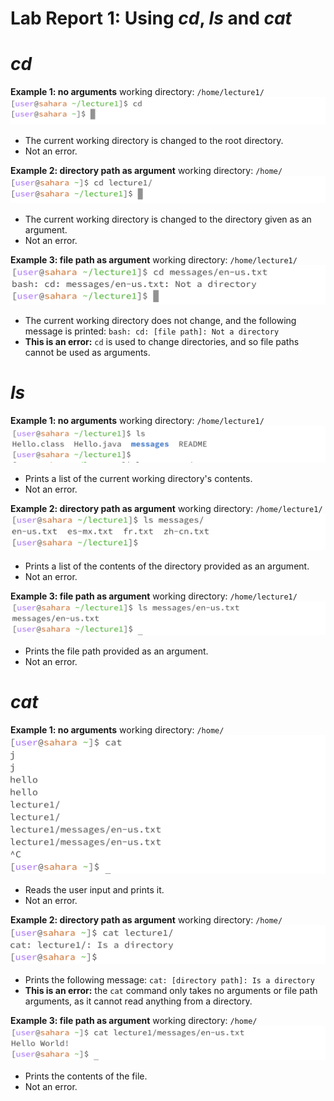 # Lab Report 1: Using *cd*, *ls* and *cat*

# *cd*

**Example 1: no arguments**
working directory: `/home/lecture1/`
![](/labreport1_screenshots/cd_noarg.png)
- The current working directory is changed to the root directory. 
- Not an error.

**Example 2: directory path as argument**
working directory: `/home/`
![](/labreport1_screenshots/cd_dirarg.png)
- The current working directory is changed to the directory given as an argument. 
- Not an error.

**Example 3: file path as argument**
working directory: `/home/lecture1/`
![](/labreport1_screenshots/cd_filearg.png)
- The current working directory does not change, and the following message is printed: `bash: cd: [file path]: Not a directory`
- **This is an error:** `cd` is used to change directories, and so file paths cannot be used as arguments. 

# *ls*

**Example 1: no arguments**
working directory: `/home/lecture1/`
![](/labreport1_screenshots/ls_noarg.png)
- Prints a list of the current working directory's contents.
- Not an error. 

**Example 2: directory path as argument**
working directory: `/home/lecture1/`
![](/labreport1_screenshots/ls_dirarg.png)
- Prints a list of the contents of the directory provided as an argument.
- Not an error. 

**Example 3: file path as argument**
working directory: `/home/lecture1/`
![](/labreport1_screenshots/ls_filearg.png)
- Prints the file path provided as an argument. 
- Not an error. 

# *cat*

**Example 1: no arguments**
working directory: `/home/`
![](/labreport1_screenshots/cat_noarg.png)
- Reads the user input and prints it.  
- Not an error. 

**Example 2: directory path as argument**
working directory: `/home/`
![](/labreport1_screenshots/cat_dirarg.png)
- Prints the following message: `cat: [directory path]: Is a directory`
- **This is an error:** the `cat` command only takes no arguments or file path arguments, as it cannot read anything from a directory. 

**Example 3: file path as argument**
working directory: `/home/`
![](/labreport1_screenshots/cat_filearg.png)
- Prints the contents of the file. 
- Not an error. 